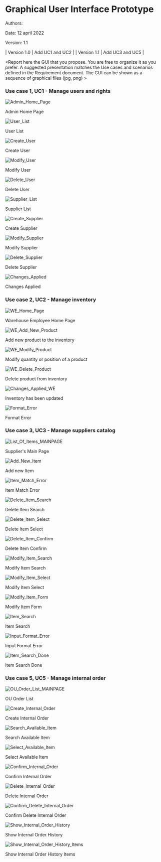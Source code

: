 # Graphical User Interface Prototype  

Authors:

Date: 12 april 2022

Version: 1.1

| Version 1.0 | Add UC1 and UC2 |
| Version 1.1 | Add UC3 and UC5 |

\<Report here the GUI that you propose. You are free to organize it as you prefer. A suggested presentation matches the Use cases and scenarios defined in the Requirement document. The GUI can be shown as a sequence of graphical files (jpg, png)  >

### Use case 1, UC1 - Manage users and rights


![Admin_Home_Page](./GUI/1.0/GUIAdmin_Home_Page.png)

Admin Home Page

![User_List](./GUI/1.0/GUIUser_List.png)

User List

![Create_User](./GUI/1.0/GUICreate_User.png)

Create User

![Modify_User](./GUI/1.0/GUIModify_User.png)

Modify User

![Delete_User](./GUI/1.0/GUIDelete_User.png)

Delete User

![Supplier_List](./GUI/1.0/GUISupplier_list.png)

Supplier List

![Create_Supplier](./GUI/1.0/GUICreate_Supplier.png)

Create Supplier

![Modify_Supplier](./GUI/1.0/GUIModify_Supplier.png)

Modify Supplier

![Delete_Supplier](./GUI/1.0/GUIDelete_Supplier.png)

Delete Supplier

![Changes_Applied](./GUI/1.0/GUIChanges_applied.png)

Changes Applied


### Use case 2, UC2 - Manage inventory

![WE_Home_Page](./GUI/2.0/GUIWE_Home_page.png)

Warehouse Employee Home Page

![WE_Add_New_Product](./GUI/2.0/GUIWE_Add_new_product.png)

Add new product to the inventory

![WE_Modify_Product](./GUI/2.0/GUIWE_Modify_quantity_or_position.png)

Modify quantity or position of a product

![WE_Delete_Product](./GUI/2.0/GUIWE_Delete_product.png)

Delete product from inventory

![Changes_Applied_WE](./GUI/2.0/GUIChanges_applied_inventory.png)

Inventory has been updated

![Format_Error](./GUI/2.0/GUIWE_Format_Error.png)

Format Error

### Use case 3, UC3 - Manage suppliers catalog

![List_Of_Items_MAINPAGE](./GUI/3.0/List%20All%20Items%20(3.4).png)

Supplier's Main Page

![Add_New_Item](./GUI/3.0/Add%20New%20Item%20(3.1).png)

Add new Item

![Item_Match_Error](./GUI/3.0/Item%20Match%20Error.png)

Item Match Error

![Delete_Item_Search](./GUI/3.0/Delete%20Item%20Search%20(3.3).png)

Delete Item Search

![Delete_Item_Select](./GUI/3.0/Delete%20Item%20Search%20(3.3).png)

Delete Item Select

![Delete_Item_Confirm](./GUI/3.0/Delete%20Item%20Confrim%20(3.3).png)

Delete Item Confirm

![Modify_Item_Search](./GUI/3.0/Modify%20Item%20Search%20(3.2)%20.png)

Modify Item Search

![Modify_Item_Select](./GUI/3.0/Modify%20Item%20Select%20(3.2).png)

Modify Item Select

![Modify_Item_Form](./GUI/3.0/Modify%20Item%20Form%20(3.2).png)

Modify Item Form

![Item_Search](./GUI/3.0/Item%20Search%20(3.5)%20.png)

Item Search

![Input_Format_Error](./GUI/3.0/Input%20Format%20Error.png)

Input Format Error

![Item_Search_Done](./GUI/3.0/Item%20Search%20Done%20(3.5).png)

Item Search Done

### Use case 5, UC5 - Manage internal order

![OU_Order_List_MAINPAGE](./GUI/5.0/OU%20Order%20List%20(5.0).png)

OU Order List

![Create_Internal_Order](./GUI/5.0/Create%20Internal%20Order%20(5.1).png)

Create Internal Order

![Search_Available_Item](./GUI/5.0/Search%20Available%20Item%20(5.1).png)

Search Available Item

![Select_Available_Item](./GUI/5.0/Select%20Available%20Item%20(5.2-5.3-5.4).png)

Select Available Item

![Confirm_Internal_Order](./GUI/5.0/Confirm%20Internal%20Order%20(5.5).png)

Confirm Internal Order

![Delete_Internal_Order](./GUI/5.0/Delete%20Intenal%20Order%20(5.6).png)

Delete Internal Order

![Confirm_Delete_Internal_Order](./GUI/5.0/Confirm%20Delete%20Intenal%20Order%20(5.6).png)

Confirm Delete Internal Order

![Show_Internal_Order_History](./GUI/5.0/Show%20Internal%20Order%20History%20(5.7).png)

Show Internal Order History

![Show_Internal_Order_History_Items](./GUI/5.0/Show%20Internal%20Order%20History%20Items%20(5.7).png)

Show Internal Order History Items







